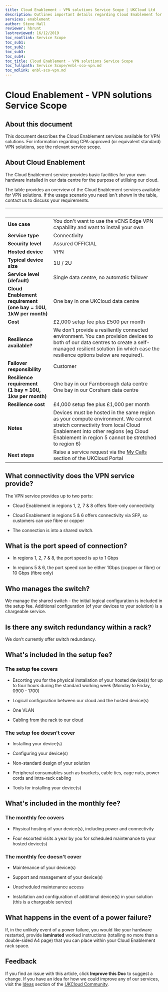 ```yaml
---
title: Cloud Enablement - VPN solutions Service Scope | UKCloud Ltd
description: Outlines important details regarding Cloud Enablement for VPN solutions
services: enablement
author: Steve Hall
reviewer: hbrunt
lastreviewed: 16/12/2019
toc_rootlink: Service Scope
toc_sub1: 
toc_sub2:
toc_sub3:
toc_sub4:
toc_title: Cloud Enablement - VPN solutions Service Scope
toc_fullpath: Service Scope/enbl-sco-vpn.md
toc_mdlink: enbl-sco-vpn.md
---
```


# Cloud Enablement - VPN solutions Service Scope

## About this document

This document describes the Cloud Enablement services available for VPN solutions. For information regarding CPA-approved (or equivalent standard) VPN solutions, see the relevant service scope.

## About Cloud Enablement

The Cloud Enablement service provides basic facilities for your own hardware installed in our data centre for the purpose of utilising our cloud.

The table provides an overview of the Cloud Enablement services available for VPN solutions. If the usage scenario you need isn't shown in the table, contact us to discuss your requirements.

&nbsp; | &nbsp;
-------|-------
**Use case** | You don't want to use the vCNS Edge VPN capability and want to  install your own
**Service type** | Connectivity
**Security level** | Assured OFFICIAL
**Hosted device** | VPN
**Typical device size** | 1U / 2U
**Service level (default)** | Single data centre, no automatic failover
**Cloud Enablement requirement<br>(one bay = 10U, 1kW per month)** | One bay in one UKCloud data centre
**Cost** | £2,000 setup fee plus £500 per month
**Resilience available?** | We don't provide a resiliently connected environment. You can provision devices to both of our data centres to create a  self-managed resilient solution (in which case the resilience options below are required).
**Failover responsibility** | Customer
**Resilience requirement<br>(1 bay = 10U, 1kw per month)** | One bay in our Farnborough data centre<br>One bay in our Corsham data centre
**Resilience cost** | £4,000 setup fee plus £1,000 per month
**Notes** | Devices must be hosted in the same region as your compute environment. We cannot stretch connectivity from local Cloud Enablement into other regions (eg Cloud Enablement in region 5 cannot be stretched to region 6)
**Next steps** | Raise a service request via the [My Calls](https://portal.skyscapecloud.com/support/ivanti) section of the UKCloud Portal

## What connectivity does the VPN service provide?

The VPN service provides up to two ports:

- Cloud Enablement in regions 1, 2, 7 & 8 offers fibre-only connectivity

- Cloud Enablement in regions 5 & 6 offers connectivity via SFP, so customers can use fibre or copper

- The connection is into a shared switch.

## What is the port speed of connection?

- In regions 1, 2, 7 & 8, the port speed is up to 1 Gbps

- In regions 5 & 6, the port speed can be either 1Gbps (copper or fibre) or 10 Gbps (fibre only)

## Who manages the switch?

We manage the shared switch - the initial logical configuration is included in the setup fee. Additional configuration (of your devices to your solution) is a chargeable service.

## Is there any switch redundancy within a rack?

We don't currently offer switch redundancy.

## What's included in the setup fee?

### The setup fee covers

- Escorting you for the physical installation of your hosted device(s) for up to four hours during the standard working week (Monday to Friday, 0900 - 1700)

- Logical configuration between our cloud and the hosted device(s)

- One VLAN

- Cabling from the rack to our cloud

### The setup fee doesn't cover

- Installing your device(s)

- Configuring your device(s)

- Non-standard design of your solution

- Peripheral consumables such as brackets, cable ties, cage nuts, power cords and intra-rack cabling

- Tools for installing your device(s)

## What's included in the monthly fee?

### The monthly fee covers

- Physical hosting of your device(s), including power and connectivity

- Four escorted visits a year by you for scheduled maintenance to your hosted device(s)

### The monthly fee doesn't cover

- Maintenance of your device(s)

- Support and management of your device(s)

- Unscheduled maintenance access

- Installation and configuration of additional device(s) in your solution (this is a chargeable service)

## What happens in the event of a power failure?

If, in the unlikely event of a power failure, you would like your hardware restarted, provide **laminated** worked instructions (totalling no more than a double-sided A4 page) that you can place within your Cloud Enablement rack space.

## Feedback

If you find an issue with this article, click **Improve this Doc** to suggest a change. If you have an idea for how we could improve any of our services, visit the [Ideas](https://community.ukcloud.com/ideas) section of the [UKCloud Community](https://community.ukcloud.com).
